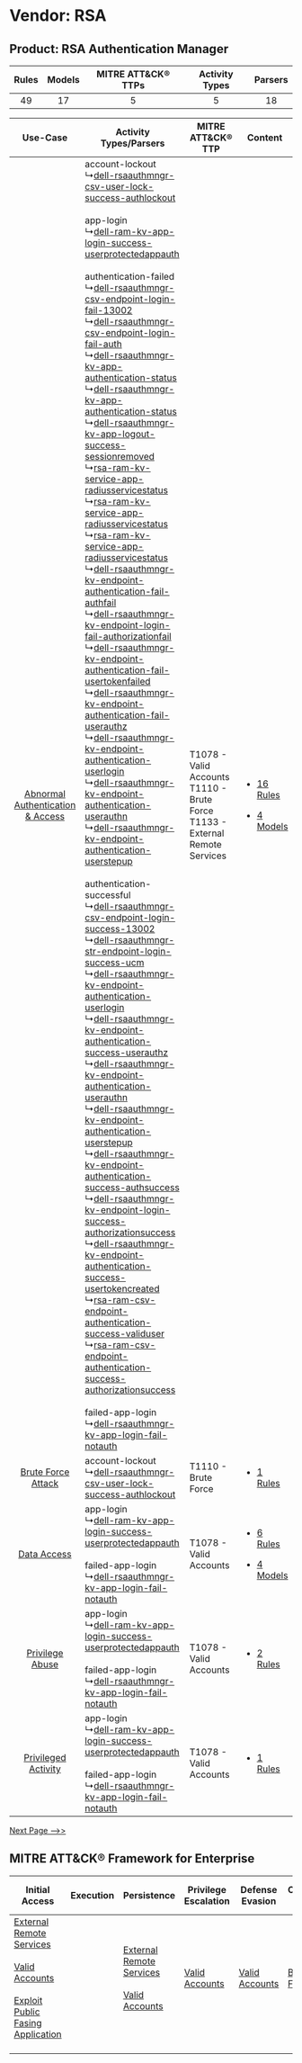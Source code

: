 Vendor: RSA
===========
Product: RSA Authentication Manager
-----------------------------------
| Rules | Models | MITRE ATT&CK® TTPs | Activity Types | Parsers |
|:-----:|:------:|:------------------:|:--------------:|:-------:|
|  49   |   17   |         5          |       5        |   18    |

|    Use-Case    | Activity Types/Parsers    | MITRE ATT&CK® TTP    | Content    |
|:----:| ---- | ---- | ---- |
| [Abnormal Authentication & Access](../../../UseCases/uc_abnormal_authentication_&_access.md) |  account-lockout<br> ↳[dell-rsaauthmngr-csv-user-lock-success-authlockout](Ps/pC_dellrsaauthmngrcsvuserlocksuccessauthlockout.md)<br><br> app-login<br> ↳[dell-ram-kv-app-login-success-userprotectedappauth](Ps/pC_dellramkvapploginsuccessuserprotectedappauth.md)<br><br> authentication-failed<br> ↳[dell-rsaauthmngr-csv-endpoint-login-fail-13002](Ps/pC_dellrsaauthmngrcsvendpointloginfail13002.md)<br> ↳[dell-rsaauthmngr-csv-endpoint-login-fail-auth](Ps/pC_dellrsaauthmngrcsvendpointloginfailauth.md)<br> ↳[dell-rsaauthmngr-kv-app-authentication-status](Ps/pC_dellrsaauthmngrkvappauthenticationstatus.md)<br> ↳[dell-rsaauthmngr-kv-app-authentication-status](Ps/pC_dellrsaauthmngrkvappauthenticationstatus.md)<br> ↳[dell-rsaauthmngr-kv-app-logout-success-sessionremoved](Ps/pC_dellrsaauthmngrkvapplogoutsuccesssessionremoved.md)<br> ↳[rsa-ram-kv-service-app-radiusservicestatus](Ps/pC_rsaramkvserviceappradiusservicestatus.md)<br> ↳[rsa-ram-kv-service-app-radiusservicestatus](Ps/pC_rsaramkvserviceappradiusservicestatus.md)<br> ↳[rsa-ram-kv-service-app-radiusservicestatus](Ps/pC_rsaramkvserviceappradiusservicestatus.md)<br> ↳[dell-rsaauthmngr-kv-endpoint-authentication-fail-authfail](Ps/pC_dellrsaauthmngrkvendpointauthenticationfailauthfail.md)<br> ↳[dell-rsaauthmngr-kv-endpoint-login-fail-authorizationfail](Ps/pC_dellrsaauthmngrkvendpointloginfailauthorizationfail.md)<br> ↳[dell-rsaauthmngr-kv-endpoint-authentication-fail-usertokenfailed](Ps/pC_dellrsaauthmngrkvendpointauthenticationfailusertokenfailed.md)<br> ↳[dell-rsaauthmngr-kv-endpoint-authentication-fail-userauthz](Ps/pC_dellrsaauthmngrkvendpointauthenticationfailuserauthz.md)<br> ↳[dell-rsaauthmngr-kv-endpoint-authentication-userlogin](Ps/pC_dellrsaauthmngrkvendpointauthenticationuserlogin.md)<br> ↳[dell-rsaauthmngr-kv-endpoint-authentication-userauthn](Ps/pC_dellrsaauthmngrkvendpointauthenticationuserauthn.md)<br> ↳[dell-rsaauthmngr-kv-endpoint-authentication-userstepup](Ps/pC_dellrsaauthmngrkvendpointauthenticationuserstepup.md)<br><br> authentication-successful<br> ↳[dell-rsaauthmngr-csv-endpoint-login-success-13002](Ps/pC_dellrsaauthmngrcsvendpointloginsuccess13002.md)<br> ↳[dell-rsaauthmngr-str-endpoint-login-success-ucm](Ps/pC_dellrsaauthmngrstrendpointloginsuccessucm.md)<br> ↳[dell-rsaauthmngr-kv-endpoint-authentication-userlogin](Ps/pC_dellrsaauthmngrkvendpointauthenticationuserlogin.md)<br> ↳[dell-rsaauthmngr-kv-endpoint-authentication-success-userauthz](Ps/pC_dellrsaauthmngrkvendpointauthenticationsuccessuserauthz.md)<br> ↳[dell-rsaauthmngr-kv-endpoint-authentication-userauthn](Ps/pC_dellrsaauthmngrkvendpointauthenticationuserauthn.md)<br> ↳[dell-rsaauthmngr-kv-endpoint-authentication-userstepup](Ps/pC_dellrsaauthmngrkvendpointauthenticationuserstepup.md)<br> ↳[dell-rsaauthmngr-kv-endpoint-authentication-success-authsuccess](Ps/pC_dellrsaauthmngrkvendpointauthenticationsuccessauthsuccess.md)<br> ↳[dell-rsaauthmngr-kv-endpoint-login-success-authorizationsuccess](Ps/pC_dellrsaauthmngrkvendpointloginsuccessauthorizationsuccess.md)<br> ↳[dell-rsaauthmngr-kv-endpoint-authentication-success-usertokencreated](Ps/pC_dellrsaauthmngrkvendpointauthenticationsuccessusertokencreated.md)<br> ↳[rsa-ram-csv-endpoint-authentication-success-validuser](Ps/pC_rsaramcsvendpointauthenticationsuccessvaliduser.md)<br> ↳[rsa-ram-csv-endpoint-authentication-success-authorizationsuccess](Ps/pC_rsaramcsvendpointauthenticationsuccessauthorizationsuccess.md)<br><br> failed-app-login<br> ↳[dell-rsaauthmngr-kv-app-login-fail-notauth](Ps/pC_dellrsaauthmngrkvapploginfailnotauth.md)<br> | T1078 - Valid Accounts<br>T1110 - Brute Force<br>T1133 - External Remote Services<br> | [<ul><li>16 Rules</li></ul><ul><li>4 Models</li></ul>](RM/r_m_rsa_rsa_authentication_manager_Abnormal_Authentication_&_Access.md) |
|    [Brute Force Attack](../../../UseCases/uc_brute_force_attack.md)    |  account-lockout<br> ↳[dell-rsaauthmngr-csv-user-lock-success-authlockout](Ps/pC_dellrsaauthmngrcsvuserlocksuccessauthlockout.md)<br>    | T1110 - Brute Force<br>    | [<ul><li>1 Rules</li></ul>](RM/r_m_rsa_rsa_authentication_manager_Brute_Force_Attack.md)    |
|    [Data Access](../../../UseCases/uc_data_access.md)    |  app-login<br> ↳[dell-ram-kv-app-login-success-userprotectedappauth](Ps/pC_dellramkvapploginsuccessuserprotectedappauth.md)<br><br> failed-app-login<br> ↳[dell-rsaauthmngr-kv-app-login-fail-notauth](Ps/pC_dellrsaauthmngrkvapploginfailnotauth.md)<br>    | T1078 - Valid Accounts<br>    | [<ul><li>6 Rules</li></ul><ul><li>4 Models</li></ul>](RM/r_m_rsa_rsa_authentication_manager_Data_Access.md)    |
|    [Privilege Abuse](../../../UseCases/uc_privilege_abuse.md)    |  app-login<br> ↳[dell-ram-kv-app-login-success-userprotectedappauth](Ps/pC_dellramkvapploginsuccessuserprotectedappauth.md)<br><br> failed-app-login<br> ↳[dell-rsaauthmngr-kv-app-login-fail-notauth](Ps/pC_dellrsaauthmngrkvapploginfailnotauth.md)<br>    | T1078 - Valid Accounts<br>    | [<ul><li>2 Rules</li></ul>](RM/r_m_rsa_rsa_authentication_manager_Privilege_Abuse.md)    |
|    [Privileged Activity](../../../UseCases/uc_privileged_activity.md)    |  app-login<br> ↳[dell-ram-kv-app-login-success-userprotectedappauth](Ps/pC_dellramkvapploginsuccessuserprotectedappauth.md)<br><br> failed-app-login<br> ↳[dell-rsaauthmngr-kv-app-login-fail-notauth](Ps/pC_dellrsaauthmngrkvapploginfailnotauth.md)<br>    | T1078 - Valid Accounts<br>    | [<ul><li>1 Rules</li></ul>](RM/r_m_rsa_rsa_authentication_manager_Privileged_Activity.md)    |
[Next Page -->>](2_ds_rsa_rsa_authentication_manager.md)

MITRE ATT&CK® Framework for Enterprise
--------------------------------------
| Initial Access                                                                                                                                                                                                                         | Execution | Persistence                                                                                                                                      | Privilege Escalation                                                | Defense Evasion                                                     | Credential Access                                                | Discovery | Lateral Movement | Collection | Command and Control                                                                                                                       | Exfiltration | Impact |
| -------------------------------------------------------------------------------------------------------------------------------------------------------------------------------------------------------------------------------------- | --------- | ------------------------------------------------------------------------------------------------------------------------------------------------ | ------------------------------------------------------------------- | ------------------------------------------------------------------- | ---------------------------------------------------------------- | --------- | ---------------- | ---------- | ----------------------------------------------------------------------------------------------------------------------------------------- | ------------ | ------ |
| [External Remote Services](https://attack.mitre.org/techniques/T1133)<br><br>[Valid Accounts](https://attack.mitre.org/techniques/T1078)<br><br>[Exploit Public Fasing Application](https://attack.mitre.org/techniques/T1190)<br><br> |           | [External Remote Services](https://attack.mitre.org/techniques/T1133)<br><br>[Valid Accounts](https://attack.mitre.org/techniques/T1078)<br><br> | [Valid Accounts](https://attack.mitre.org/techniques/T1078)<br><br> | [Valid Accounts](https://attack.mitre.org/techniques/T1078)<br><br> | [Brute Force](https://attack.mitre.org/techniques/T1110)<br><br> |           |                  |            | [Proxy: Multi-hop Proxy](https://attack.mitre.org/techniques/T1090/003)<br><br>[Proxy](https://attack.mitre.org/techniques/T1090)<br><br> |              |        |